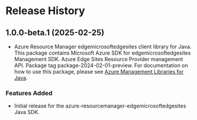 # Release History

## 1.0.0-beta.1 (2025-02-25)

- Azure Resource Manager edgemicrosoftedgesites client library for Java. This package contains Microsoft Azure SDK for edgemicrosoftedgesites Management SDK. Azure Edge Sites Resource Provider management API. Package tag package-2024-02-01-preview. For documentation on how to use this package, please see [Azure Management Libraries for Java](https://aka.ms/azsdk/java/mgmt).
### Features Added

- Initial release for the azure-resourcemanager-edgemicrosoftedgesites Java SDK.
